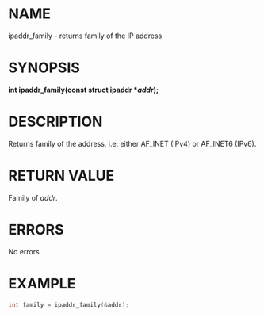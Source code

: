 # NAME

ipaddr_family - returns family of the IP address

# SYNOPSIS

**int ipaddr_family(const struct ipaddr **\*_addr_**);**

# DESCRIPTION

Returns family of the address, i.e. either AF_INET (IPv4) or AF_INET6 (IPv6).

# RETURN VALUE

Family of _addr_.

# ERRORS

No errors.

# EXAMPLE

```c
int family = ipaddr_family(&addr);
```

